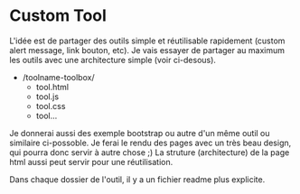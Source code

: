 Custom Tool
============

L'idée est de partager des outils simple et réutilisable rapidement (custom alert message, link bouton, etc).
Je vais essayer de partager au maximum les outils avec une architecture simple (voir ci-desous).
 - /toolname-toolbox/
    - tool.html
    - tool.js
    - tool.css
    - tool...

Je donnerai aussi des exemple bootstrap ou autre d'un même outil ou similaire ci-possoble.
Je ferai le rendu des pages avec un très beau design, qui pourra donc servir à autre chose ;)
La struture (architecture) de la page html aussi peut servir pour une réutilisation.

Dans chaque dossier de l'outil, il y a un fichier readme plus explicite.